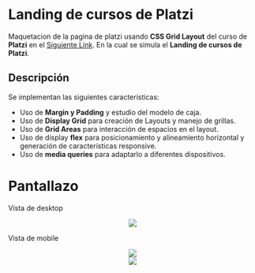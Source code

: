 # Landing de cursos de Platzi 

Maquetacion de la pagina de platzi usando **CSS Grid Layout** del curso de **Platzi** en el [Siguiente Link](https://platzi.com/clases/css-grid-layout/). En la cual se simula el **Landing de cursos de Platzi**.

## Descripción

Se implementan las siguientes caracteristicas:

* Uso de **Margin y Padding** y estudio del modelo de caja.
* Uso de **Display Grid** para creación de Layouts y manejo de grillas.
* Uso de **Grid Areas** para interacción de espacios en el layout.
* Uso de display **flex** para posicionamiento y alineamiento horizontal y generación de características responsive.
* Uso de **media queries** para adaptarlo a diferentes dispositivos.

# Pantallazo

<p>Vista de desktop</p>
<div align='center'>
    <img  src='https://i.imgur.com/ozFuiBq.png'>
</div>

<p>Vista de mobile</p>
<div align='center'>
    <img  src='https://i.imgur.com/TeEGbrS.png'>
</div>
<div align='center'>
    <img  src='https://i.imgur.com/9IyXKcK.png'>
</div>